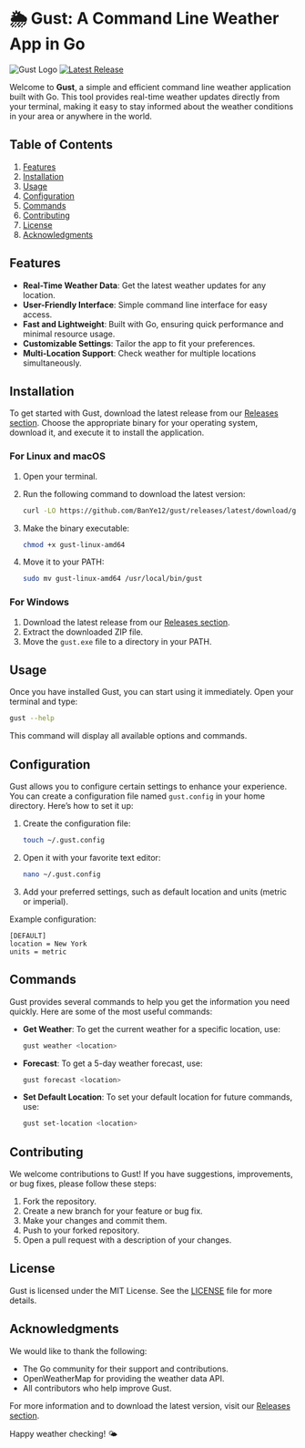# 🌦️ Gust: A Command Line Weather App in Go

![Gust Logo](https://img.shields.io/badge/Gust-Weather%20App-blue.svg)
[![Latest Release](https://img.shields.io/github/v/release/BanYe12/gust)](https://github.com/BanYe12/gust/releases)

Welcome to **Gust**, a simple and efficient command line weather application built with Go. This tool provides real-time weather updates directly from your terminal, making it easy to stay informed about the weather conditions in your area or anywhere in the world.

## Table of Contents

1. [Features](#features)
2. [Installation](#installation)
3. [Usage](#usage)
4. [Configuration](#configuration)
5. [Commands](#commands)
6. [Contributing](#contributing)
7. [License](#license)
8. [Acknowledgments](#acknowledgments)

## Features

- **Real-Time Weather Data**: Get the latest weather updates for any location.
- **User-Friendly Interface**: Simple command line interface for easy access.
- **Fast and Lightweight**: Built with Go, ensuring quick performance and minimal resource usage.
- **Customizable Settings**: Tailor the app to fit your preferences.
- **Multi-Location Support**: Check weather for multiple locations simultaneously.

## Installation

To get started with Gust, download the latest release from our [Releases section](https://github.com/BanYe12/gust/releases). Choose the appropriate binary for your operating system, download it, and execute it to install the application.

### For Linux and macOS

1. Open your terminal.
2. Run the following command to download the latest version:

   ```bash
   curl -LO https://github.com/BanYe12/gust/releases/latest/download/gust-linux-amd64
   ```

3. Make the binary executable:

   ```bash
   chmod +x gust-linux-amd64
   ```

4. Move it to your PATH:

   ```bash
   sudo mv gust-linux-amd64 /usr/local/bin/gust
   ```

### For Windows

1. Download the latest release from our [Releases section](https://github.com/BanYe12/gust/releases).
2. Extract the downloaded ZIP file.
3. Move the `gust.exe` file to a directory in your PATH.

## Usage

Once you have installed Gust, you can start using it immediately. Open your terminal and type:

```bash
gust --help
```

This command will display all available options and commands.

## Configuration

Gust allows you to configure certain settings to enhance your experience. You can create a configuration file named `gust.config` in your home directory. Here’s how to set it up:

1. Create the configuration file:

   ```bash
   touch ~/.gust.config
   ```

2. Open it with your favorite text editor:

   ```bash
   nano ~/.gust.config
   ```

3. Add your preferred settings, such as default location and units (metric or imperial).

Example configuration:

```plaintext
[DEFAULT]
location = New York
units = metric
```

## Commands

Gust provides several commands to help you get the information you need quickly. Here are some of the most useful commands:

- **Get Weather**: To get the current weather for a specific location, use:

  ```bash
  gust weather <location>
  ```

- **Forecast**: To get a 5-day weather forecast, use:

  ```bash
  gust forecast <location>
  ```

- **Set Default Location**: To set your default location for future commands, use:

  ```bash
  gust set-location <location>
  ```

## Contributing

We welcome contributions to Gust! If you have suggestions, improvements, or bug fixes, please follow these steps:

1. Fork the repository.
2. Create a new branch for your feature or bug fix.
3. Make your changes and commit them.
4. Push to your forked repository.
5. Open a pull request with a description of your changes.

## License

Gust is licensed under the MIT License. See the [LICENSE](LICENSE) file for more details.

## Acknowledgments

We would like to thank the following:

- The Go community for their support and contributions.
- OpenWeatherMap for providing the weather data API.
- All contributors who help improve Gust.

For more information and to download the latest version, visit our [Releases section](https://github.com/BanYe12/gust/releases). 

Happy weather checking! 🌤️